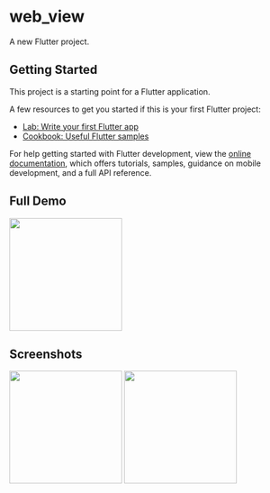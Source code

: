 # web_view

A new Flutter project.

## Getting Started

This project is a starting point for a Flutter application.

A few resources to get you started if this is your first Flutter project:

- [Lab: Write your first Flutter app](https://docs.flutter.dev/get-started/codelab)
- [Cookbook: Useful Flutter samples](https://docs.flutter.dev/cookbook)

For help getting started with Flutter development, view the
[online documentation](https://docs.flutter.dev/), which offers tutorials,
samples, guidance on mobile development, and a full API reference.


## Full Demo

<img src = "https://user-images.githubusercontent.com/123535768/224314698-161ee09d-5faa-42db-85b1-476844f2a022.gif" width = "200px">


## Screenshots

<img src = "https://user-images.githubusercontent.com/123535768/224314468-df45901b-fbe0-4bf2-ac3b-041150e687a6.png" width = "200px"> <img src = "" width = "200px">
